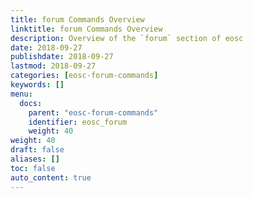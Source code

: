 ```yaml
---
title: forum Commands Overview
linktitle: forum Commands Overview
description: Overview of the `forum` section of eosc
date: 2018-09-27
publishdate: 2018-09-27
lastmod: 2018-09-27
categories: [eosc-forum-commands]
keywords: []
menu:
  docs:
    parent: "eosc-forum-commands"
    identifier: eosc_forum
    weight: 40
weight: 40
draft: false
aliases: []
toc: false
auto_content: true
---
```

